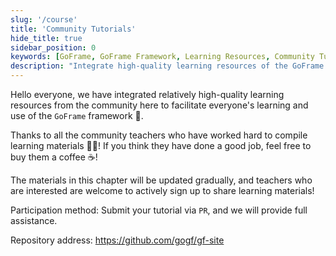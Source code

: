 ```yaml
---
slug: '/course'
title: 'Community Tutorials'
hide_title: true
sidebar_position: 0
keywords: [GoFrame, GoFrame Framework, Learning Resources, Community Tutorials, Compilation Materials, Tutorial Submission, Code Collaboration, Material Updates, Resource Sharing, Tutorial Integration]
description: "Integrate high-quality learning resources of the GoFrame framework from the community to facilitate everyone's learning and usage. Thanks to the community teachers for contributing learning materials, and feel free to buy them a coffee for their efforts. The content of this chapter will be continuously updated, and contributions are welcome."
---
```


Hello everyone, we have integrated relatively high-quality learning resources from the community here to facilitate everyone's learning and use of the `GoFrame` framework 🚀.

Thanks to all the community teachers who have worked hard to compile learning materials 💖💐! If you think they have done a good job, feel free to buy them a coffee ☕️!

The materials in this chapter will be updated gradually, and teachers who are interested are welcome to actively sign up to share learning materials!

Participation method: Submit your tutorial via `PR`, and we will provide full assistance.

Repository address: https://github.com/gogf/gf-site